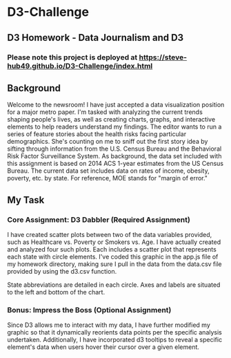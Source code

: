 # D3-Challenge

## D3 Homework - Data Journalism and D3

### Please note this project is deployed at https://steve-hub49.github.io/D3-Challenge/index.html

## Background
Welcome to the newsroom! I have just accepted a data visualization position for a major metro paper. I'm tasked with analyzing the current trends shaping people's lives, as well as creating charts, graphs, and interactive elements to help readers understand my findings.
The editor wants to run a series of feature stories about the health risks facing particular demographics. She's counting on me to sniff out the first story idea by sifting through information from the U.S. Census Bureau and the Behavioral Risk Factor Surveillance System.
As background, the data set included with this assignment is based on 2014 ACS 1-year estimates from the US Census Bureau. The current data set includes data on rates of income, obesity, poverty, etc. by state. For reference, MOE stands for "margin of error."


## My Task

### Core Assignment: D3 Dabbler (Required Assignment)

I have created scatter plots between two of the data variables provided, such as Healthcare vs. Poverty or Smokers vs. Age. I have actually created and analyzed four such plots.
Each includes a scatter plot that represents each state with circle elements. I've coded this graphic in the app.js file of my homework directory, making sure I pull in the data from the data.csv file provided by using the d3.csv function. 

State abbreviations are detailed in each circle. Axes and labels are situated to the left and bottom of the chart.

### Bonus: Impress the Boss (Optional Assignment)

Since D3 allows me to interact with my data, I have further modified my graphic so that it dynamically reorients data points per the specific analysis undertaken. Additionally, I have incorporated d3 tooltips to reveal a specific element's data when users hover their cursor over a given element.




